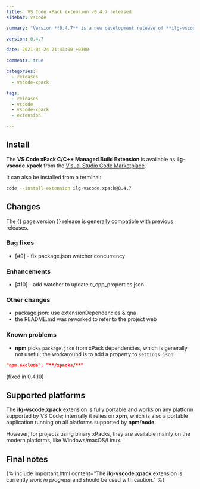 ```yaml
---
title:  VS Code xPack extension v0.4.7 released
sidebar: vscode

summary: "Version **0.4.7** is a new development release of **ilg-vscode.xpack**; it fixes a bug and avoids a warning."

version: 0.4.7

date: 2021-04-24 21:43:00 +0300

comments: true

categories:
  - releases
  - vscode-xpack

tags:
  - releases
  - vscode
  - vscode-xpack
  - extension

---
```


## Install

The **VS Code xPack C/C++ Managed Build Extension** is
available as **ilg-vscode.xpack** from the
[Visual Studio Code Marketplace](https://marketplace.visualstudio.com/items?itemName=ilg-vscode.xpack).

It can also be installed from a terminal:

```sh
code --install-extension ilg-vscode.xpack@0.4.7
```

## Changes

The {{ page.version }} release
is generally compatible with previous releases.

### Bug fixes

- [#9] - fix package.json watcher concurrency

### Enhancements

- [#10] - add watcher to update c_cpp_properties.json

### Other changes

- package.json: use extensionDependencies & qna
- the README.md was reworked to refer to the project web

### Known problems

- **npm** picks `package.json` from xPack dependencies, which is generally
  not useful; the workaround is to add a property to `settings.json`:

```json
"npm.exclude": "**/xpacks/**"
```

(fixed in 0.4.10)

## Supported platforms

The **ilg-vscode.xpack** extension is fully portable and works on any
platform supported by VS Code; internally it relies on **xpm**, which
is also a portable application running on all platforms supported
by **npm**/**node**.

However, for projects using binary xPacks, they are available mainly
on the modern platforms, like Windows/macOS/Linux.

## Final notes

{% include important.html content="The **ilg-vscode.xpack** extension
is currently _work in progress_ and should be used with caution." %}
